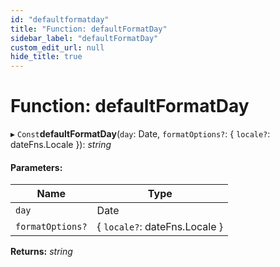 ```yaml
---
id: "defaultformatday"
title: "Function: defaultFormatDay"
sidebar_label: "defaultFormatDay"
custom_edit_url: null
hide_title: true
---
```


# Function: defaultFormatDay

▸ `Const`**defaultFormatDay**(`day`: Date, `formatOptions?`: { `locale?`: dateFns.Locale  }): *string*

#### Parameters:

Name | Type |
------ | ------ |
`day` | Date |
`formatOptions?` | { `locale?`: dateFns.Locale  } |

**Returns:** *string*
